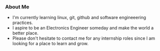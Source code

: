 ### About Me

* I'm currently learning linux, git, github and software engineeering practices.
* I aspire to be an Electronics Engineer someday and make the world a better place.
* Please don't hesitate to contact me for any internship roles since I am looking for a place to learn and grow.
